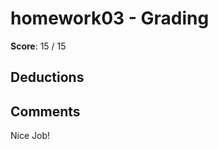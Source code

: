 homework03 - Grading
====================

**Score**: 15 / 15

Deductions
----------

Comments
--------
Nice Job!
